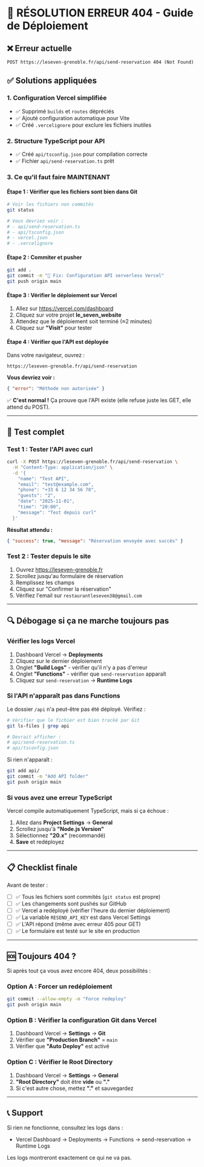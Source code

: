 # 🚀 RÉSOLUTION ERREUR 404 - Guide de Déploiement

## ❌ Erreur actuelle

```
POST https://leseven-grenoble.fr/api/send-reservation 404 (Not Found)
```

## ✅ Solutions appliquées

### 1. Configuration Vercel simplifiée

- ✅ Supprimé `builds` et `routes` dépréciés
- ✅ Ajouté configuration automatique pour Vite
- ✅ Créé `.vercelignore` pour exclure les fichiers inutiles

### 2. Structure TypeScript pour API

- ✅ Créé `api/tsconfig.json` pour compilation correcte
- ✅ Fichier `api/send-reservation.ts` prêt

### 3. Ce qu'il faut faire MAINTENANT

#### Étape 1 : Vérifier que les fichiers sont bien dans Git

```bash
# Voir les fichiers non commités
git status

# Vous devriez voir :
# - api/send-reservation.ts
# - api/tsconfig.json
# - vercel.json
# - .vercelignore
```

#### Étape 2 : Commiter et pusher

```bash
git add .
git commit -m "🔧 Fix: Configuration API serverless Vercel"
git push origin main
```

#### Étape 3 : Vérifier le déploiement sur Vercel

1. Allez sur https://vercel.com/dashboard
2. Cliquez sur votre projet **le_seven_website**
3. Attendez que le déploiement soit terminé (≈2 minutes)
4. Cliquez sur **"Visit"** pour tester

#### Étape 4 : Vérifier que l'API est déployée

Dans votre navigateur, ouvrez :

```
https://leseven-grenoble.fr/api/send-reservation
```

**Vous devriez voir :**

```json
{ "error": "Méthode non autorisée" }
```

✅ **C'est normal !** Ça prouve que l'API existe (elle refuse juste les GET, elle attend du POST).

---

## 🧪 Test complet

### Test 1 : Tester l'API avec curl

```bash
curl -X POST https://leseven-grenoble.fr/api/send-reservation \
  -H "Content-Type: application/json" \
  -d '{
    "name": "Test API",
    "email": "test@example.com",
    "phone": "+33 6 12 34 56 78",
    "guests": "2",
    "date": "2025-11-01",
    "time": "20:00",
    "message": "Test depuis curl"
  }'
```

**Résultat attendu :**

```json
{ "success": true, "message": "Réservation envoyée avec succès" }
```

### Test 2 : Tester depuis le site

1. Ouvrez https://leseven-grenoble.fr
2. Scrollez jusqu'au formulaire de réservation
3. Remplissez les champs
4. Cliquez sur "Confirmer la réservation"
5. Vérifiez l'email sur `restaurantleseven38@gmail.com`

---

## 🔍 Débogage si ça ne marche toujours pas

### Vérifier les logs Vercel

1. Dashboard Vercel → **Deployments**
2. Cliquez sur le dernier déploiement
3. Onglet **"Build Logs"** - vérifier qu'il n'y a pas d'erreur
4. Onglet **"Functions"** - vérifier que `send-reservation` apparaît
5. Cliquez sur `send-reservation` → **Runtime Logs**

### Si l'API n'apparaît pas dans Functions

Le dossier `/api` n'a peut-être pas été déployé. Vérifiez :

```bash
# Vérifier que le fichier est bien tracké par Git
git ls-files | grep api

# Devrait afficher :
# api/send-reservation.ts
# api/tsconfig.json
```

Si rien n'apparaît :

```bash
git add api/
git commit -m "Add API folder"
git push origin main
```

### Si vous avez une erreur TypeScript

Vercel compile automatiquement TypeScript, mais si ça échoue :

1. Allez dans **Project Settings** → **General**
2. Scrollez jusqu'à **"Node.js Version"**
3. Sélectionnez **"20.x"** (recommandé)
4. **Save** et redéployez

---

## 📋 Checklist finale

Avant de tester :

- [ ] ✅ Tous les fichiers sont commités (`git status` est propre)
- [ ] ✅ Les changements sont pushés sur GitHub
- [ ] ✅ Vercel a redéployé (vérifier l'heure du dernier déploiement)
- [ ] ✅ La variable `RESEND_API_KEY` est dans Vercel Settings
- [ ] ✅ L'API répond (même avec erreur 405 pour GET)
- [ ] ✅ Le formulaire est testé sur le site en production

---

## 🆘 Toujours 404 ?

Si après tout ça vous avez encore 404, deux possibilités :

### Option A : Forcer un redéploiement

```bash
git commit --allow-empty -m "Force redeploy"
git push origin main
```

### Option B : Vérifier la configuration Git dans Vercel

1. Dashboard Vercel → **Settings** → **Git**
2. Vérifier que **"Production Branch"** = `main`
3. Vérifier que **"Auto Deploy"** est activé

### Option C : Vérifier le Root Directory

1. Dashboard Vercel → **Settings** → **General**
2. **"Root Directory"** doit être **vide** ou **"."**
3. Si c'est autre chose, mettez **"."** et sauvegardez

---

## 📞 Support

Si rien ne fonctionne, consultez les logs dans :

- Vercel Dashboard → Deployments → Functions → send-reservation → Runtime Logs

Les logs montreront exactement ce qui ne va pas.
